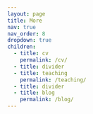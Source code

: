 ```yaml
---
layout: page
title: More
nav: true
nav_order: 8
dropdown: true
children:
  - title: cv
    permalink: /cv/
  - title: divider
  - title: teaching
    permalink: /teaching/
  - title: divider
  - title: blog
    permalink: /blog/
---
```

